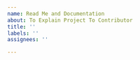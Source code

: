 ```yaml
---
name: Read Me and Documentation
about: To Explain Project To Contributor
title: ''
labels: ''
assignees: ''

---
```



